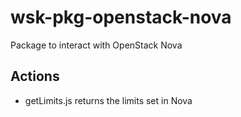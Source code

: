 # wsk-pkg-openstack-nova
Package to interact with OpenStack Nova

## Actions
  - getLimits.js  returns the limits set in Nova
